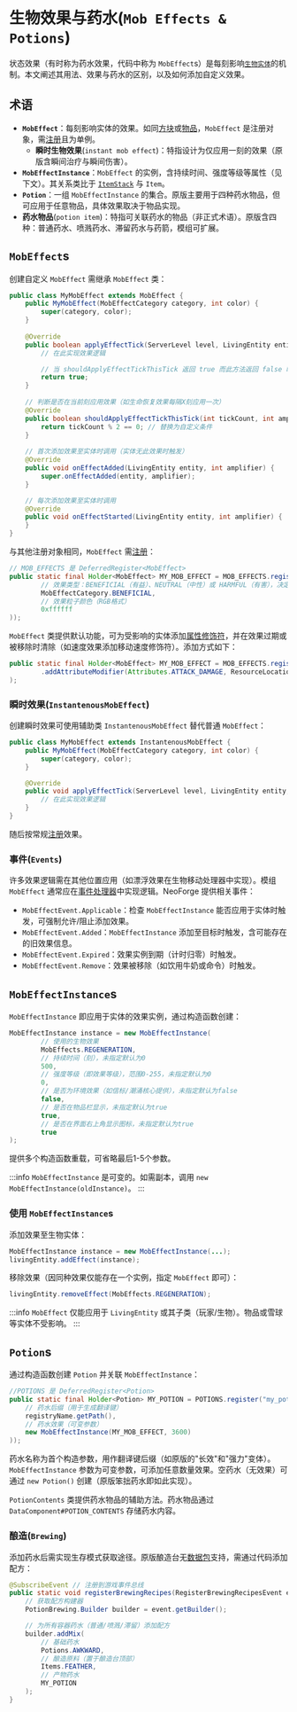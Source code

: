 ﻿---
sidebar_position: 6
---
# 生物效果与药水(`Mob Effects & Potions`)

状态效果（有时称为药水效果，代码中称为 `MobEffect`s）是每刻影响[`生物实体`][livingentity]的机制。本文阐述其用法、效果与药水的区别，以及如何添加自定义效果。

## 术语

- **`MobEffect`**：每刻影响实体的效果。如同[方块][block]或[物品][item]，`MobEffect` 是注册对象，需[注册][registration]且为单例。
    - **瞬时生物效果**(`instant mob effect`)：特指设计为仅应用一刻的效果（原版含瞬间治疗与瞬间伤害）。
- **`MobEffectInstance`**：`MobEffect` 的实例，含持续时间、强度等级等属性（见下文）。其关系类比于 [`ItemStack`][itemstack] 与 `Item`。
- **`Potion`**：一组 `MobEffectInstance` 的集合。原版主要用于四种药水物品，但可应用于任意物品，具体效果取决于物品实现。
- **药水物品**(`potion item`)：特指可关联药水的物品（非正式术语）。原版含四种：普通药水、喷溅药水、滞留药水与药箭，模组可扩展。

## **`MobEffect`s**

创建自定义 `MobEffect` 需继承 `MobEffect` 类：

```java
public class MyMobEffect extends MobEffect {
    public MyMobEffect(MobEffectCategory category, int color) {
        super(category, color);
    }
    
    @Override
    public boolean applyEffectTick(ServerLevel level, LivingEntity entity, int amplifier) {
        // 在此实现效果逻辑

        // 当 shouldApplyEffectTickThisTick 返回 true 而此方法返回 false 时，效果将被立即移除
        return true;
    }
    
    // 判断是否在当前刻应用效果（如生命恢复效果每隔X刻应用一次）
    @Override
    public boolean shouldApplyEffectTickThisTick(int tickCount, int amplifier) {
        return tickCount % 2 == 0; // 替换为自定义条件
    }
    
    // 首次添加效果至实体时调用（实体无此效果时触发）
    @Override
    public void onEffectAdded(LivingEntity entity, int amplifier) {
        super.onEffectAdded(entity, amplifier);
    }

    // 每次添加效果至实体时调用
    @Override
    public void onEffectStarted(LivingEntity entity, int amplifier) {
    }
}
```

与其他注册对象相同，`MobEffect` 需[注册][registration]：

```java
// MOB_EFFECTS 是 DeferredRegister<MobEffect>
public static final Holder<MobEffect> MY_MOB_EFFECT = MOB_EFFECTS.register("my_mob_effect", () -> new MyMobEffect(
        // 效果类型：BENEFICIAL（有益）、NEUTRAL（中性）或 HARMFUL（有害），决定药水提示颜色
        MobEffectCategory.BENEFICIAL,
        // 效果粒子颜色（RGB格式）
        0xffffff
));
```

`MobEffect` 类提供默认功能，可为受影响的实体添加[属性修饰符][attributemodifier]，并在效果过期或被移除时清除（如速度效果添加移动速度修饰符）。添加方式如下：

```java
public static final Holder<MobEffect> MY_MOB_EFFECT = MOB_EFFECTS.register("my_mob_effect", () -> new MyMobEffect(...)
        .addAttributeModifier(Attributes.ATTACK_DAMAGE, ResourceLocation.fromNamespaceAndPath("examplemod", "effect.strength"), 2.0, AttributeModifier.Operation.ADD_VALUE)
);
```

### **瞬时效果**(`InstantenousMobEffect`)

创建瞬时效果可使用辅助类 `InstantenousMobEffect` 替代普通 `MobEffect`：

```java
public class MyMobEffect extends InstantenousMobEffect {
    public MyMobEffect(MobEffectCategory category, int color) {
        super(category, color);
    }

    @Override
    public void applyEffectTick(ServerLevel level, LivingEntity entity, int amplifier) {
        // 在此实现效果逻辑
    }
}
```

随后按常规[注册][registration]效果。

### **事件**(`Events`)

许多效果逻辑需在其他位置应用（如漂浮效果在生物移动处理器中实现）。模组 `MobEffect` 通常应在[事件处理器][events]中实现逻辑。NeoForge 提供相关事件：

- `MobEffectEvent.Applicable`：检查 `MobEffectInstance` 能否应用于实体时触发，可强制允许/阻止添加效果。
- `MobEffectEvent.Added`：`MobEffectInstance` 添加至目标时触发，含可能存在的旧效果信息。
- `MobEffectEvent.Expired`：效果实例到期（计时归零）时触发。
- `MobEffectEvent.Remove`：效果被移除（如饮用牛奶或命令）时触发。

## **`MobEffectInstance`s**

`MobEffectInstance` 即应用于实体的效果实例，通过构造函数创建：

```java
MobEffectInstance instance = new MobEffectInstance(
        // 使用的生物效果
        MobEffects.REGENERATION,
        // 持续时间（刻），未指定默认为0
        500,
        // 强度等级（即效果等级），范围0-255，未指定默认为0
        0,
        // 是否为环境效果（如信标/潮涌核心提供），未指定默认为false
        false,
        // 是否在物品栏显示，未指定默认为true
        true,
        // 是否在界面右上角显示图标，未指定默认为true
        true
);
```

提供多个构造函数重载，可省略最后1-5个参数。

:::info
`MobEffectInstance` 是可变的。如需副本，调用 `new MobEffectInstance(oldInstance)`。
:::

### 使用 `MobEffectInstance`s

添加效果至生物实体：
```java
MobEffectInstance instance = new MobEffectInstance(...);
livingEntity.addEffect(instance);
```

移除效果（因同种效果仅能存在一个实例，指定 `MobEffect` 即可）：
```java
livingEntity.removeEffect(MobEffects.REGENERATION);
```

:::info
`MobEffect` 仅能应用于 `LivingEntity` 或其子类（玩家/生物）。物品或雪球等实体不受影响。
:::

## **`Potion`s**

通过构造函数创建 `Potion` 并关联 `MobEffectInstance`：
```java
//POTIONS 是 DeferredRegister<Potion>
public static final Holder<Potion> MY_POTION = POTIONS.register("my_potion", registryName -> new Potion(
    // 药水后缀（用于生成翻译键）
    registryName.getPath(),
    // 药水效果（可变参数）
    new MobEffectInstance(MY_MOB_EFFECT, 3600)
));
```

药水名称为首个构造参数，用作翻译键后缀（如原版的"长效"和"强力"变体）。`MobEffectInstance` 参数为可变参数，可添加任意数量效果。空药水（无效果）可通过 `new Potion()` 创建（原版笨拙药水即如此实现）。

`PotionContents` 类提供药水物品的辅助方法。药水物品通过 `DataComponent#POTION_CONTENTS` 存储药水内容。

### **酿造**(`Brewing`)

添加药水后需实现生存模式获取途径。原版酿造台无[数据包][datapack]支持，需通过代码添加配方：

```java
@SubscribeEvent // 注册到游戏事件总线
public static void registerBrewingRecipes(RegisterBrewingRecipesEvent event) {
    // 获取配方构建器
    PotionBrewing.Builder builder = event.getBuilder();

    // 为所有容器药水（普通/喷溅/滞留）添加配方
    builder.addMix(
        // 基础药水
        Potions.AWKWARD,
        // 酿造原料（置于酿造台顶部）
        Items.FEATHER,
        // 产物药水
        MY_POTION
    );
}
```

[attributemodifier]: ../entities/attributes.md#attribute-modifiers
[block]: ../blocks/index.md
[commonsetup]: ../concepts/events.md#event-buses
[datapack]: ../resources/index.md#data
[events]: ../concepts/events.md
[item]: index.md
[itemstack]: index.md#itemstacks
[livingentity]: ../entities/livingentity.md
[registration]: ../concepts/registries.md#methods-for-registering
[uuidgen]: https://www.uuidgenerator.net/version4